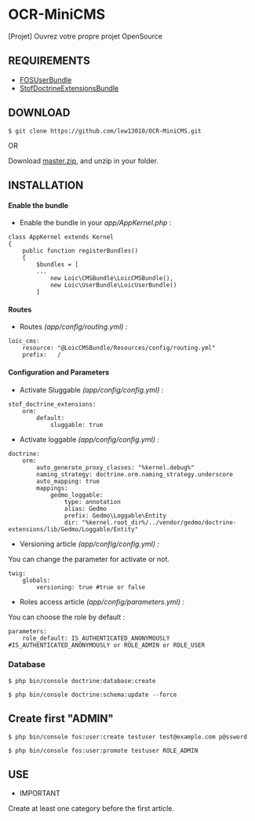 # OCR-MiniCMS

 [Projet] Ouvrez votre propre projet OpenSource

## REQUIREMENTS

* [FOSUserBundle](https://github.com/FriendsOfSymfony/FOSUserBundle)
* [StofDoctrineExtensionsBundle](https://github.com/stof/StofDoctrineExtensionsBundle)


## DOWNLOAD

```
$ git clone https://github.com/lew13010/OCR-MiniCMS.git
```

OR

Download [master.zip](https://github.com/lew13010/OCR-MiniCMS/archive/master.zip), and unzip in your folder.


## INSTALLATION

#### Enable the bundle

* Enable the bundle in your *app/AppKernel.php* :

```
class AppKernel extends Kernel
{
    public function registerBundles()
    {
        $bundles = [
        ...
            new Loic\CMSBundle\LoicCMSBundle(),
            new Loic\UserBundle\LoicUserBundle()
        ]
```

#### Routes

* Routes *(app/config/routing.yml) :*

```
loic_cms:
    resource: "@LoicCMSBundle/Resources/config/routing.yml"
    prefix:   /
```

#### Configuration and Parameters

* Activate Sluggable *(app/config/config.yml) :*


```
stof_doctrine_extensions:
    orm:
        default:
            sluggable: true
```

* Activate loggable *(app/config/config.yml) :*

```
doctrine:
    orm:
        auto_generate_proxy_classes: "%kernel.debug%"
        naming_strategy: doctrine.orm.naming_strategy.underscore
        auto_mapping: true
        mappings:
            gedmo_loggable:
                type: annotation
                alias: Gedmo
                prefix: Gedmo\Loggable\Entity
                dir: "%kernel.root_dir%/../vendor/gedmo/doctrine-extensions/lib/Gedmo/Loggable/Entity"
```

* Versioning article *(app/config/config.yml) :*

You can change the parameter for activate or not.
```
twig:
    globals:
        versioning: true #true or false
```


* Roles access article *(app/config/parameters.yml) :*

You can choose the role by default :
```
parameters:
    role_default: IS_AUTHENTICATED_ANONYMOUSLY #IS_AUTHENTICATED_ANONYMOUSLY or ROLE_ADMIN or ROLE_USER
```

### Database

```
$ php bin/console doctrine:database:create
```

```
$ php bin/console doctrine:schema:update --force
```

## Create first "ADMIN"

```
$ php bin/console fos:user:create testuser test@example.com p@ssword
```

```
$ php bin/console fos:user:promote testuser ROLE_ADMIN
```

## USE

* IMPORTANT

Create at least one category before the first article.